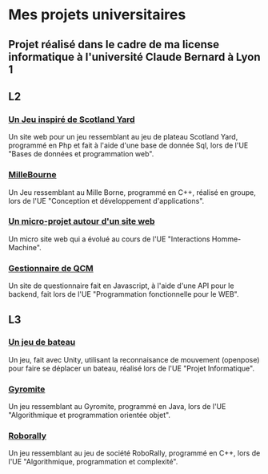 # Mes projets universitaires

## Projet réalisé dans le cadre de ma license informatique à l'université Claude Bernard à Lyon 1

## L2

### [Un Jeu inspiré de Scotland Yard](projet-bdw1)

Un site web pour un jeu ressemblant au jeu de plateau Scotland Yard, programmé en Php et fait à l'aide d'une base de donnée Sql, lors de l'UE "Bases de données et programmation web".

### [MilleBourne](projet-lifap4)

Un Jeu ressemblant au Mille Borne, programmé en C++, réalisé en groupe, lors de l'UE "Conception et développement d'applications".

### [Un micro-projet autour d'un site web](projet-ihm)

Un micro site web qui a évolué au cours de l'UE "Interactions Homme-Machine".

### [Gestionnaire de QCM](projet-lifap5)

Un site de questionnaire fait en Javascript, à l'aide d'une API pour le backend, fait lors de l'UE "Programmation fonctionnelle pour le WEB".

## L3

### [Un jeu de bateau](github.com/Lifeismana/LIFProjet2020)

Un jeu, fait avec Unity, utilisant la reconnaisance de mouvement (openpose) pour faire se déplacer un bateau, réalisé lors de l'UE "Projet Informatique".

### [Gyromite](projet-poo)

Un jeu ressemblant au Gyromite, programmé en Java, lors de l'UE "Algorithmique et programmation orientée objet".

### [Roborally](projet_lifap6)

Un jeu ressemblant au jeu de société RoboRally, programmé en C++, lors de l'UE "Algorithmique, programmation et complexité".
